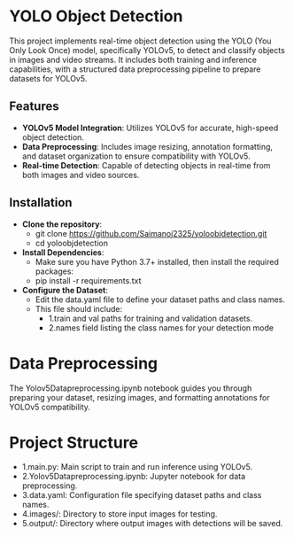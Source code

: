 # YOLO Object Detection

This project implements real-time object detection using the YOLO (You Only Look Once) model, specifically YOLOv5, to detect and classify objects in images and video streams. It includes both training and inference capabilities, with a structured data preprocessing pipeline to prepare datasets for YOLOv5.

## Features
- **YOLOv5 Model Integration**: Utilizes YOLOv5 for accurate, high-speed object detection.
- **Data Preprocessing**: Includes image resizing, annotation formatting, and dataset organization to ensure compatibility with YOLOv5.
- **Real-time Detection**: Capable of detecting objects in real-time from both images and video sources.

## Installation

-  **Clone the repository**:
   - git clone https://github.com/Saimanoj2325/yoloobjdetection.git
   - cd yoloobjdetection
-  **Install Dependencies**:
   - Make sure you have Python 3.7+ installed, then install the required packages:
   - pip install -r requirements.txt
-  **Configure the Dataset**:
   - Edit the data.yaml file to define your dataset paths and class names.
   - This file should include:
     - 1.train and val paths for training and validation datasets.
     - 2.names field listing the class names for your detection mode
# Data Preprocessing
The Yolov5Datapreprocessing.ipynb notebook guides you through preparing your dataset, resizing images, and formatting annotations for YOLOv5 compatibility.
# Project Structure
- 1.main.py: Main script to train and run inference using YOLOv5.
- 2.Yolov5Datapreprocessing.ipynb: Jupyter notebook for data preprocessing.
- 3.data.yaml: Configuration file specifying dataset paths and class names.
- 4.images/: Directory to store input images for testing.
- 5.output/: Directory where output images with detections will be saved.
